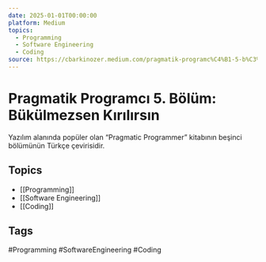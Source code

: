 ```yaml
---
date: 2025-01-01T00:00:00
platform: Medium
topics:
  - Programming
  - Software Engineering
  - Coding
source: https://cbarkinozer.medium.com/pragmatik-programc%C4%B1-5-b%C3%B6l%C3%BCm-b%C3%BCk%C3%BClmezsen-k%C4%B1r%C4%B1l%C4%B1rs%C4%B1n-9a3310041467
---
```

# Pragmatik Programcı 5. Bölüm: Bükülmezsen Kırılırsın

Yazılım alanında popüler olan “Pragmatic Programmer” kitabının beşinci bölümünün Türkçe çevirisidir.

## Topics
- [[Programming]]
- [[Software Engineering]]
- [[Coding]]

## Tags
#Programming #SoftwareEngineering #Coding